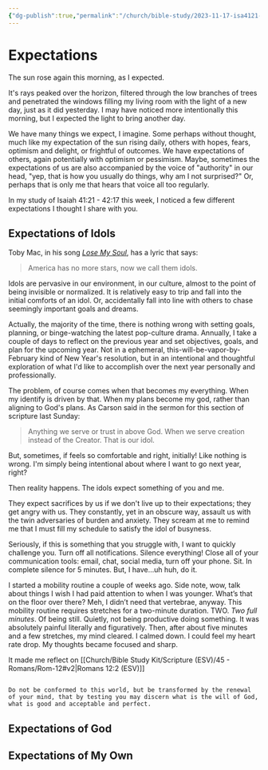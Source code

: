 ```yaml
---
{"dg-publish":true,"permalink":"/church/bible-study/2023-11-17-isa4121-4217-behold-your-god-expectations/","tags":["bible","church/bibleStudy"]}
---
```


# Expectations

The sun rose again this morning, as I expected. 

It's rays peaked over the horizon, filtered through the low branches of trees and penetrated the windows filling my living room with the light of a new day, just as it did yesterday. I may have noticed more intentionally this morning, but I expected the light to bring another day. 

We have many things we expect, I imagine. Some perhaps without thought, much like my expectation of the sun rising daily, others with hopes, fears, optimism and delight, or frightful of outcomes. We have expectations of others, again potentially with optimism or pessimism. Maybe, sometimes the expectations of us are also accompanied by the voice of "authority" in our head, "yep, that is how you usually do things, why am I not surprised?" Or, perhaps that is only me that hears that voice all too regularly.

In my study of Isaiah 41:21 - 42:17 this week, I noticed a few different expectations I thought I share with you.
## Expectations of Idols

Toby Mac, in his song *[Lose My Soul](https://genius.com/Tobymac-lose-my-soul-afterparty-interlude-lyrics)*, has a lyric that says:
> America has no more stars, now we call them idols.

Idols are pervasive in our environment, in our culture, almost to the point of being invisible or normalized. It is relatively easy to trip and fall into the initial comforts of an idol. Or, accidentally fall into line with others to chase seemingly important goals and dreams. 

Actually, the majority of the time, there is nothing wrong with setting goals, planning, or binge-watching the latest pop-culture drama. Annually, I take a couple of days to reflect on the previous year and set objectives, goals, and plan for the upcoming year. Not in a ephemeral, this-will-be-vapor-by-February kind of New Year's resolution, but in an intentional and thoughtful exploration of what I'd like to accomplish over the next year personally and professionally. 

The problem, of course comes when that becomes my everything. When my identify is driven by that. When my plans become my god, rather than aligning to God's plans. As Carson said in the sermon for this section of scripture last Sunday:
> Anything we serve or trust in above God. When we serve creation instead of the Creator. That is our idol.

But, sometimes, if feels so comfortable and right, initially! Like nothing is wrong. I'm simply being intentional about where I want to go next year, right? 

Then reality happens. The idols expect something of you and me. 

They expect sacrifices by us if we don't live up to their expectations; they get angry with us. They constantly, yet in an obscure way, assault us with the twin adversaries of burden and anxiety. They scream at me to remind me that I must fill my schedule to satisfy the idol of busyness. 

Seriously, if this is something that you struggle with, I want to quickly challenge you. Turn off all notifications. Silence everything!  Close all of your communication tools: email, chat, social media, turn off your phone. Sit. In complete silence for 5 minutes. But, I have…uh huh, do it.

I started a mobility routine a couple of weeks ago. Side note, wow, talk about things I wish I had paid attention to when I was younger. What’s that on the floor over there? Meh, I didn’t need that vertebrae, anyway. This mobility routine requires stretches for a two-minute duration. TWO. *Two full minutes*. Of being still. Quietly, not being productive doing something. It was absolutely painful literally and figuratively. Then, after about five minutes and a few stretches, my mind cleared. I calmed down. I could feel my heart rate drop. My thoughts became focused and sharp.

It made me reflect on [[Church/Bible Study Kit/Scripture (ESV)/45 - Romans/Rom-12#v2\|Romans 12:2 (ESV)]] 
```ad-Bible

Do not be conformed to this world, but be transformed by the renewal of your mind, that by testing you may discern what is the will of God, what is good and acceptable and perfect.

```

## Expectations of God


## Expectations of My Own

